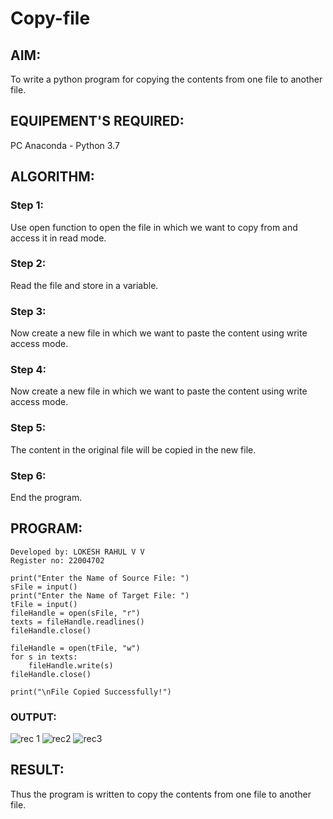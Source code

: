 # Copy-file
## AIM:
To write a python program for copying the contents from one file to another file.
## EQUIPEMENT'S REQUIRED: 
PC
Anaconda - Python 3.7
## ALGORITHM: 
### Step 1:
Use open function to open the file in which we want to copy from and access it in read mode.
### Step 2: 
 Read the file and store in a variable.
### Step 3: 
Now create a new file in which we want to paste the content using write access mode.
### Step 4:  
Now create a new file in which we want to paste the content using write access mode.
### Step 5: 
 The content in the original file will be copied in the new file.
### Step 6: 
 End the program.
## PROGRAM:
```
Developed by: LOKESH RAHUL V V
Register no: 22004702

print("Enter the Name of Source File: ")
sFile = input()
print("Enter the Name of Target File: ")
tFile = input()
fileHandle = open(sFile, "r")
texts = fileHandle.readlines()
fileHandle.close()

fileHandle = open(tFile, "w")
for s in texts:
    fileHandle.write(s)
fileHandle.close()

print("\nFile Copied Successfully!")
``` 
### OUTPUT:
![rec 1](https://user-images.githubusercontent.com/118423842/214764017-926ba070-263a-4e69-a9d9-e2ed95b1a4b4.jpg)
![rec2](https://user-images.githubusercontent.com/118423842/214763552-8e81c92e-dbe1-4b23-b071-c2957557a6f4.jpg)
![rec3](https://user-images.githubusercontent.com/118423842/214763575-1207f1d2-d702-4e47-b58d-63ba85789c44.jpg)

## RESULT:
Thus the program is written to copy the contents from one file to another file.
